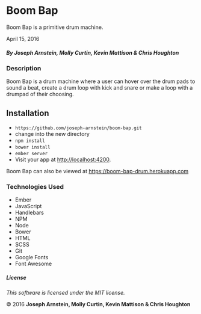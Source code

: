 # Boom Bap

Boom Bap is a primitive drum machine.

April 15, 2016

##### By Joseph Arnstein, Molly Curtin, Kevin Mattison &amp; Chris Houghton

### Description

Boom Bap is a drum machine where a user can hover over the drum pads to sound a beat, create a drum loop with kick and snare or make a loop with a drumpad of their choosing.

## Installation

* `https://github.com/joseph-arnstein/boom-bap.git`
*   change into the new directory
* `npm install`
* `bower install`
* `ember server`
* Visit your app at [http://localhost:4200](http://localhost:4200).

Boom Bap can also be viewed at https://boom-bap-drum.herokuapp.com

### Technologies Used

* Ember
* JavaScript
* Handlebars
* NPM
* Node
* Bower
* HTML
* SCSS
* Git
* Google Fonts
* Font Awesome

##### License

*This software is licensed under the MIT license.*

&copy; 2016 **Joseph Arnstein, Molly Curtin, Kevin Mattison &amp; Chris Houghton**
